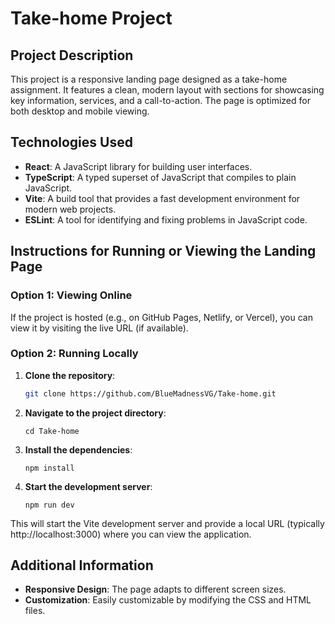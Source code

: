 # Take-home Project

## Project Description

This project is a responsive landing page designed as a take-home assignment. It features a clean, modern layout with sections for showcasing key information, services, and a call-to-action. The page is optimized for both desktop and mobile viewing.

## Technologies Used

- **React**: A JavaScript library for building user interfaces.
- **TypeScript**: A typed superset of JavaScript that compiles to plain JavaScript.
- **Vite**: A build tool that provides a fast development environment for modern web projects.
- **ESLint**: A tool for identifying and fixing problems in JavaScript code.

## Instructions for Running or Viewing the Landing Page

### Option 1: Viewing Online

If the project is hosted (e.g., on GitHub Pages, Netlify, or Vercel), you can view it by visiting the live URL (if available).

### Option 2: Running Locally

1. **Clone the repository**:

   ```bash
   git clone https://github.com/BlueMadnessVG/Take-home.git
   ```

2. **Navigate to the project directory**:

   ```
   cd Take-home
   ```

3. **Install the dependencies**:

   ```
   npm install
   ```

4. **Start the development server**:

   ```
   npm run dev
   ```

This will start the Vite development server and provide a local URL (typically http://localhost:3000) where you can view the application.

## Additional Information

- **Responsive Design**: The page adapts to different screen sizes.
- **Customization**: Easily customizable by modifying the CSS and HTML files.